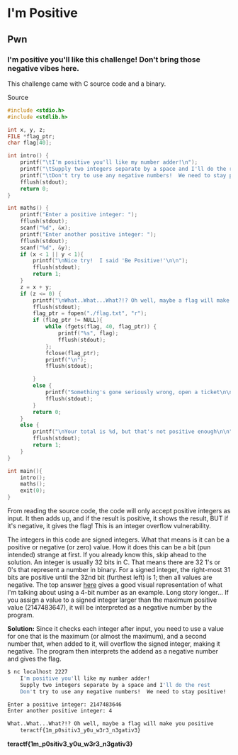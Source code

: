 # I'm Positive

## Pwn

### I'm positive you'll like this challenge!  Don't bring those negative vibes here.

This challenge came with C source code and a binary.

Source
```C
#include <stdio.h>
#include <stdlib.h>

int x, y, z;
FILE *flag_ptr;
char flag[40];

int intro() {
	printf("\tI'm positive you'll like my number adder!\n");
	printf("\tSupply two integers separate by a space and I'll do the rest\n");
	printf("\tDon't try to use any negative numbers!  We need to stay positive!\n\n");
	fflush(stdout);
	return 0;
}

int maths() {
	printf("Enter a positive integer: ");
	fflush(stdout);
	scanf("%d", &x);
	printf("Enter another positive integer: ");
	fflush(stdout);
	scanf("%d", &y);
	if (x < 1 || y < 1){
		printf("\nNice try!  I said 'Be Positive!'\n\n");
		fflush(stdout);
		return 1;
	}
	z = x + y;
	if (z <= 0) {
		printf("\nWhat..What...What?!? Oh well, maybe a flag will make you positive\n\t");
		fflush(stdout);
		flag_ptr = fopen("./flag.txt", "r");
		if (flag_ptr != NULL){
			while (fgets(flag, 40, flag_ptr)) {
				printf("%s", flag);
				fflush(stdout);
			};
			fclose(flag_ptr);
			printf("\n");
			fflush(stdout);

		}
		else {
			printf("Something's gone seriously wrong, open a ticket\n\n");
			fflush(stdout);
		}
		return 0;
	}
	else {
		printf("\nYour total is %d, but that's not positive enough\n\n", z);
		fflush(stdout);
		return 1;
	}
}

int main(){
	intro();
	maths();
	exit(0);
}
```

From reading the source code, the code will only accept positive integers as input.  It then adds up, and if the result is positive, it shows the result, BUT if it's negative, it gives the flag!  This is an integer overflow vulnerability.

The integers in this code are signed integers. What that means is it can be a positive or negative (or zero) value.  How it does this can be a bit (pun intended) strange at first.  If you already know this, skip ahead to the solution.  An integer is usually 32 bits in C.  That means there are 32 1's or 0's that represent a number in binary.  For a signed integer, the right-most 31 bits are positive until the 32nd bit (furthest left) is 1; then all values are negative.  The top answer [here](https://stackoverflow.com/questions/5739888/what-is-the-difference-between-signed-and-unsigned-int) gives a good visual representation of what I'm talking about using a 4-bit number as an example. Long story longer... If you assign a value to a signed integer larger than the maximum positive value (2147483647), it will be interpreted as a negative number by the program.

**Solution:**
Since it checks each integer after input, you need to use a value for one that is the maximum (or almost the maximum), and a second number that, when added to it, will overflow the signed integer, making it negative.  The program then interprets the addend as a negative number and gives the flag.


```sh
$ nc localhost 2227
	I'm positive you'll like my number adder!
	Supply two integers separate by a space and I'll do the rest
	Don't try to use any negative numbers!  We need to stay positive!

Enter a positive integer: 2147483646
Enter another positive integer: 4

What..What...What?!? Oh well, maybe a flag will make you positive
	teractf{1m_p0sitiv3_y0u_w3r3_n3gativ3}
```

**teractf{1m_p0sitiv3_y0u_w3r3_n3gativ3}**
